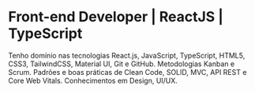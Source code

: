 # Front-end Developer | ReactJS | TypeScript

Tenho domínio nas tecnologias React.js, JavaScript, TypeScript, HTML5, CSS3, TailwindCSS, Material UI, Git e GitHub. Metodologias Kanban e Scrum. Padrões e boas práticas de Clean Code, SOLID, MVC, API REST e Core Web Vitals. Conhecimentos em Design, UI/UX.
